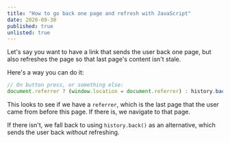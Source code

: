 ```yaml
---
title: "How to go back one page and refresh with JavaScript"
date: 2020-09-30
published: true
unlisted: true
---
```


Let's say you want to have a link that sends the user back one page, but also refreshes the page so that last page's content isn't stale.

Here's a way you can do it:

```javascript
// On button press, or something else:
document.referrer ? (window.location = document.referrer) : history.back();
```

This looks to see if we have a `referrer`, which is the last page that the user came from before this page. If there is, we navigate to that page.

If there isn't, we fall back to using `history.back()` as an alternative, which sends the user back _without_ refreshing.
